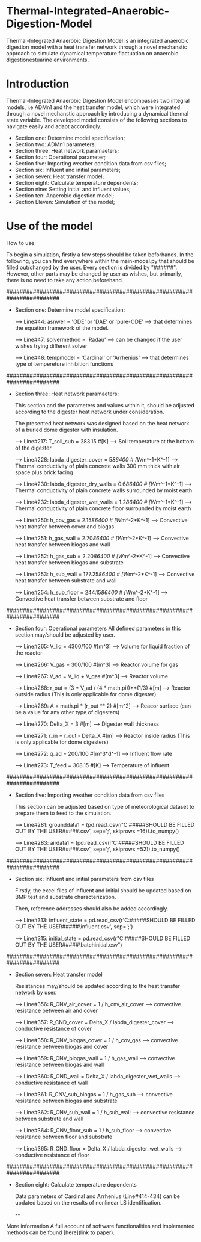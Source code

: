 # Thermal-Integrated-Anaerobic-Digestion-Model
Thermal-Integrated Anaerobic Digestion Model is an integrated anaerobic digestion model with a heat transfer network through a novel mechanstic approach to simulate dynamical temperature flactuation on anaerobic digestionestuarine environments.

# Introduction
Thermal-Integrated Anaerobic Digestion Model encompasses two integral models, i.e ADMn1 and the heat transfer model, which were integrated through a novel mechanstic approach by introducing a dynamical thermal state variable. The developed model consists of the following sections to navigate easily and adapt accordingly. 

  * Section one: Determine model specification;
  * Section two: ADMn1 parameters;
  * Section three: Heat network paramaeters;
  * Section four: Operational parameter;
  * Section five: Importing weather condition data from csv files;
  * Section six: Influent and initial parameters;
  * Section seven: Heat transfer model;
  * Section eight: Calculate temperature dependents;
  * Section nine: Setting initial and influent values;
  * Section ten: Anaerobic digestion model;
  * Section Eleven: Simulation of the model;


# Use of the model
How to use

To begin a simulation, firstly a few steps should be taken beforhands. In the following, you can find everywhere within the main-model.py that should be filled out/changed by the user.
Every section is divided by "######". However, other parts may be changed by user as wishes, but primarily, there is no need to take any action beforehand.

########################################################################
- Section one: Determine model specification:
  
   --> Line#44: asnwer = 'ODE' or 'DAE' or 'pure-ODE' --> that determines the equation framework of the model.
  
   --> Line#47: solvermethod = 'Radau' --> can be changed if the user wishes trying different solver
  
   --> Line#48: tempmodel = 'Cardinal' or 'Arrhenius' --> that determines type of tempereture inhibition functions

########################################################################
- Section three: Heat network paramaeters:
  
   This section and the parameters and values within it, should be adjusted according to the digester heat network under consideration.
  
   The presented heat network was designed based on the heat network of a buried dome digester with insulation.
  
  --> Line#217: T_soil_sub = 283.15 #[K] --> Soil temperature at the bottom of the digester
  
  --> Line#228: labda_digester_cover = 5*86400 # [W*m^-1*K^-1] --> Thermal conductivity of plain concrete walls 300 mm thick with air space plus brick facing
  
  --> Line#230: labda_digester_dry_walls = 0.6*86400 # [W*m^-1*K^-1] --> Thermal conductivity of plain concrete walls surrounded by moist earth
  
  --> Line#232: labda_digester_wet_walls = 1.2*86400 # [W*m^-1*K^-1] --> Thermal conductivity of plain concrete floor surrounded by moist earth

  --> Line#250: h_cov_gas   = 2.15*86400 # [W*m^-2*K^-1] --> Convective heat transfer between cover and biogas
  
  --> Line#251: h_gas_wall  = 2.70*86400 # [W*m^-2*K^-1] --> Convective heat transfer between biogas and wall
   
  --> Line#252: h_gas_sub   = 2.20*86400 # [W*m^-2*K^-1] --> Convective heat transfer between biogas and substrate
   
  --> Line#253: h_sub_wall  = 177.25*86400 # [W*m^-2*K^-1] --> Convective heat transfer between substrate and wall
   
  --> Line#254: h_sub_floor = 244.15*86400 # [W*m^-2*K^-1] --> Convective heat transfer between substrate and floor

########################################################################
- Section four: Operational parameters
   All defined parameters in this section may/should be adjusted by user.

   --> Line#265: V_liq = 4300/100 #[m^3] --> Volume for liquid fraction of the reactor
  
   --> Line#266: V_gas = 300/100 #[m^3] --> Reactor volume for gas
  
   --> Line#267: V_ad = V_liq + V_gas #[m^3] --> Reactor volume
  
   --> Line#268: r_out = (3 * V_ad / (4 * math.pi))**(1/3) #[m] --> Reactor outside radius (This is only applicable for dome digester)
  
   --> Line#269: A = math.pi * (r_out ** 2) #[m^2] --> Reacor surface (can be a value for any other type of digesters)
  
   --> Line#270: Delta_X = 3 #[m] --> Digester wall thickness
  
   --> Line#271: r_in = r_out - Delta_X #[m] --> Reactor inside radius (This is only applicable for dome digesters)
  
   --> Line#272: q_ad = 200/100 #[m^3*d^-1] --> Influent flow rate
   
   --> Line#273: T_feed = 308.15 #[K] --> Temperature of influent

########################################################################
- Section five: Importing weather condition data from csv files
  
   This section can be adjusted based on type of meteorological dataset to prepare them to feed to the simulation.

  --> Line#281: grounddata1 = (pd.read_csv(r'C:#####SHOULD BE FILLED OUT BY THE USER#####.csv', sep=';', skiprows =16)).to_numpy()
  
  --> Line#283: airdata1 = (pd.read_csv(r'C:#####SHOULD BE FILLED OUT BY THE USER#####.csv', sep=';', skiprows =52)).to_numpy()


########################################################################
- Section six: Influent and initial parameters from csv files
  
  Firstly, the excel files of influent and initial should be updated based on BMP test and substrate characterization.
  
  Then, reference addresses should also be added accordingly.

  --> Line#313: influent_state = pd.read_csv(r'C:#####SHOULD BE FILLED OUT BY THE USER#####\influent.csv', sep=';')
  
  --> Line#315: initial_state = pd.read_csv(r"C:#####SHOULD BE FILLED OUT BY THE USER#####\batchinitial.csv")

########################################################################
- Section seven: Heat transfer model
  
  Resistances may/should be updated according to the heat transfer network by user.

  --> Line#356:  R_CNV_air_cover    = 1 / h_cnv_air_cover  --> convective resistance between air and cover
   
  --> Line#357:  R_CND_cover        = Delta_X / labda_digester_cover --> conductive resistance of cover
  
  --> Line#358:  R_CNV_biogas_cover = 1 / h_cov_gas --> convective resistance between biogas and cover
   
  --> Line#359:  R_CNV_biogas_wall  = 1 / h_gas_wall --> convective resistance between biogas and wall
  
  --> Line#360:  R_CND_wall         = Delta_X / labda_digester_wet_walls --> conductive resistance of wall
     
  --> Line#361:  R_CNV_sub_biogas   = 1 / h_gas_sub --> convective resistance between biogas and substrate
  
  --> Line#362:  R_CNV_sub_wall     = 1 / h_sub_wall --> convective resistance between substrate and wall
  
  --> Line#364:  R_CNV_floor_sub    = 1 / h_sub_floor --> convective resistance between floor and substrate
  
  --> Line#365:  R_CND_floor        = Delta_X / labda_digester_wet_walls --> conductive resistance of floor

########################################################################
- Section eight: Calculate temperature dependents
  
  Data parameters of Cardinal and Arrhenius (Line#414-434) can be updated based on the results of nonlinear LS identification. 
    
  --

More information
A full account of software functionalities and implemented methods can be found [here](link to paper).
